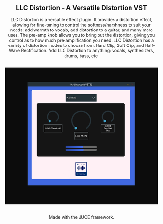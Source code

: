 <div align="center">
  
## LLC Distortion - A Versatile Distortion VST

LLC Distortion is a versatile effect plugin. It provides a distortion effect, allowing for fine-tuning to control the softness/harshness to suit your needs: add warmth to vocals, add distortion to a guitar, and many more uses. The pre-amp knob allows you to bring out the distortion, giving you control as to how much pre-amplification you need. LLC Distortion has a variety of distortion modes to choose from: Hard Clip, Soft Clip, and Half-Wave Rectification. Add LLC Distortion to anything: vocals, synthesizers, drums, bass, etc. 

<br/>

<img src="llc-crop.png" />

<br/>
<br/>

Made with the JUCE framework.
  
</div>
